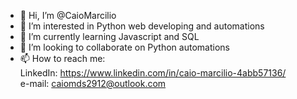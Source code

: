 - 👋 Hi, I’m @CaioMarcilio
- 👀 I’m interested in Python web developing and automations
- 🌱 I’m currently learning Javascript and SQL
- 💞️ I’m looking to collaborate on Python automations
- 📫 How to reach me:<br />
LinkedIn: https://www.linkedin.com/in/caio-marcilio-4abb57136/<br />
e-mail: caiomds2912@outlook.com<br />

<!---
CaioMarcilio/CaioMarcilio is a ✨ special ✨ repository because its `README.md` (this file) appears on your GitHub profile.
You can click the Preview link to take a look at your changes.
--->
